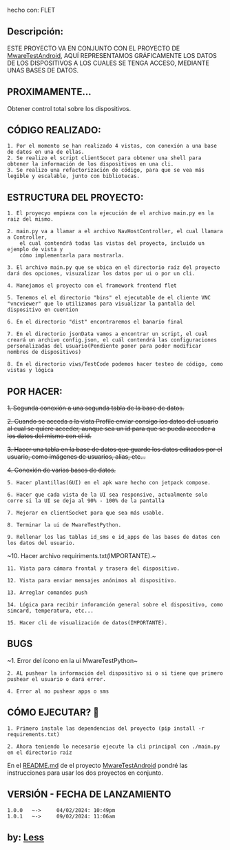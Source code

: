 hecho con: FLET

## Descripción:
ESTE PROYECTO VA EN CONJUNTO CON EL PROYECTO DE [MwareTestAndroid](https://github.com/Less-parrot/MwareTestAndroid),
AQUÍ REPRESENTAMOS GRÁFICAMENTE LOS DATOS DE LOS DISPOSITIVOS A LOS CUALES SE TENGA ACCESO,
MEDIANTE UNAS BASES DE DATOS.

## PROXIMAMENTE...
Obtener control total sobre los dispositivos.


## CÓDIGO REALIZADO: 
    1. Por el momento se han realizado 4 vistas, con conexión a una base de datos en una de ellas.
    2. Se realizo el script clientSocet para obtener una shell para obtener la información de los dispositivos en una cli.
    3. Se realizo una refactorización de código, para que se vea más legible y escalable, junto con bibliotecas.


## ESTRUCTURA DEL PROYECTO:
    1. El proyecyo empieza con la ejecución de el archivo main.py en la raiz del mismo.

    2. main.py va a llamar a el archivo NavHostController, el cual llamara a Controller,
        el cual contendrá todas las vistas del proyecto, incluido un ejemplo de vista y
        cómo implementarla para mostrarla.
    
    3. El archivo main.py que se ubica en el directorio raíz del proyecto dará dos opciones, visuzalizar los datos por ui o por un cli.

    4. Manejamos el proyecto con el framework frontend flet

    5. Tenemos el el directorio "bins" el ejecutable de el cliente VNC "vncviewer" que lo utilizamos para visualizar la pantalla del dispositivo en cuention

    6. En el directorio "dist" encontraremos el banario final
    
    7. En el directorio jsonData vamos a encontrar un script, el cual creará un archivo config.json, el cuál contendrá las configuraciones personalizadas del usuario(Pendiente poner para poder modificar nombres de dispositivos)

    8. En el directorio viws/TestCode podemos hacer testeo de código, como vistas y lógica


## POR HACER:
~~1. Segunda conexión a una segunda tabla de la base de datos.~~

~~2. Cuando se acceda a la vista Profile enviar consigo los datos del usuario al cual se quiere acceder, aunque sea un id para que se pueda acceder a los datos del mismo con el id.~~

~~3. Hacer una tabla en la base de datos que guarde los datos editados por el usuario, como imágenes de usuarios, alias, etc...~~

~~4. Conexión de varias bases de datos.~~

    5. Hacer plantillas(GUI) en el apk ware hecho con jetpack compose.

    6. Hacer que cada vista de la UI sea responsive, actualmente solo corre si la UI se deja al 90% - 100% de la pantalla

    7. Mejorar en clientSocket para que sea más usable.

    8. Terminar la ui de MwareTestPython.

    9. Rellenar los las tablas id_sms e id_apps de las bases de datos con los datos del usuario.

~10. Hacer archivo requiriments.txt(IMPORTANTE).~

    11. Vista para cámara frontal y trasera del dispositivo.

    12. Vista para enviar mensajes anónimos al dispositivo.

    13. Arreglar comandos push

    14. Lógica para recibir inforamción general sobre el dispositivo, como simcard, temperatura, etc...

    15. Hacer cli de visualización de datos(IMPORTANTE).

## BUGS
~1. Error del ícono en la ui MwareTestPython~
    
    2. AL pushear la información del dispositivo si o si tiene que primero pushear el usuario o dará error.

    4. Error al no pushear apps o sms

    
## CÓMO EJECUTAR? 🔨
    1. Primero instale las dependencias del proyecto (pip install -r requirements.txt)
    
    2. Ahora teniendo lo necesario ejecute la cli principal con ./main.py en el directorio raíz
    
En el [README.md](https://github.com/Less-parrot/MwareTestAndroid/blob/main/README.md) de el proyecto [MwareTestAndroid](https://github.com/Less-parrot/MwareTestAndroid) pondré las instrucciones para usar los dos proyectos en conjunto.

## VERSIÓN   -  FECHA DE LANZAMIENTO
    1.0.0   ~->     04/02/2024: 10:49pm
    1.0.1   ~->     09/02/2024: 11:06am

## by: [Less](https://github.com/Less-parrot/Less-parrot)